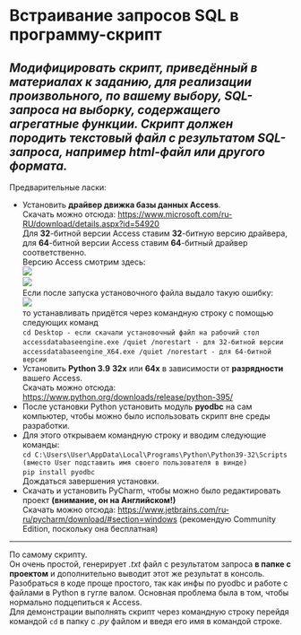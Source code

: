 # Встраивание запросов SQL в программу-скрипт
_Модифицировать скрипт, приведённый в материалах к заданию, для реализации произвольного, по вашему выбору, SQL-запроса на выборку, содержащего агрегатные функции. Скрипт должен породить текстовый файл с результатом SQL-запроса, например html-файл или другого формата._
------------
Предварительные ласки:
* Установить **драйвер движка базы данных Access**. </br>
Скачать можно отсюда: https://www.microsoft.com/ru-RU/download/details.aspx?id=54920</br>
Для **32**-битной версии Access ставим **32**-битную версию драйвера, для **64**-битной версии Access ставим **64**-битный драйвер соответственно.</br>
Версию Access смотрим здесь:</br>
[![](https://sun9-57.userapi.com/impg/sVr0SaxQeJ-DYPu2RPk97Np0GFnYk32jVQsCEg/8tXdQ05h40s.jpg?size=1440x785&quality=96&sign=b5f94eafb7f5a6ca81a7599ba9bf3799&type=album)](https://sun9-57.userapi.com/impg/sVr0SaxQeJ-DYPu2RPk97Np0GFnYk32jVQsCEg/8tXdQ05h40s.jpg?size=1440x785&quality=96&sign=b5f94eafb7f5a6ca81a7599ba9bf3799&type=album)</br>
[![](https://sun9-6.userapi.com/impg/3IdhvzJKtMXC_2khS7dJufAwW6bReQr7pQCEEw/S0ZxvZ2uQek.jpg?size=1271x798&quality=96&sign=8f072a7bf10f91bf119af59150e97639&type=album)](https://sun9-6.userapi.com/impg/3IdhvzJKtMXC_2khS7dJufAwW6bReQr7pQCEEw/S0ZxvZ2uQek.jpg?size=1271x798&quality=96&sign=8f072a7bf10f91bf119af59150e97639&type=album)</br>
Если после запуска установочного файла выдало такую ошибку:</br>
[![](https://sun9-59.userapi.com/impg/ucL9bVT10ayM92hXDA7CUp3bUz5wgbEetk5K3w/xp4Pq89fc8o.jpg?size=502x258&quality=96&sign=50b388852087a326dc8549f8a67513a7&type=album)](https://sun9-59.userapi.com/impg/ucL9bVT10ayM92hXDA7CUp3bUz5wgbEetk5K3w/xp4Pq89fc8o.jpg?size=502x258&quality=96&sign=50b388852087a326dc8549f8a67513a7&type=album)</br>
то устанавливать придётся через командную строку с помощью следующих команд</br>
`cd Desktop - если скачали установочный файл на рабочий стол`</br>
`accessdatabaseengine.exe /quiet /norestart - для 32-битной версии`</br>
`accessdatabaseengine_X64.exe /quiet /norestart - для 64-битной версии`
* Установить **Python 3.9** **32х** или **64х** в зависимости от **разрядности** вашего Access. </br>
Скачать можно отсюда:  https://www.python.org/downloads/release/python-395/
* После установки Python установить модуль **pyodbc** на сам компьютер, чтобы можно было использовать скрипт вне среды разработки.
* Для этого открываем командную строку и вводим следующие команды: </br>
`cd C:\Users\User\AppData\Local\Programs\Python\Python39-32\Scripts (вместо User подставить имя своего пользователя в винде)` </br>
`pip install pyodbc` </br>
Дождаться завершения установки.
* Скачать и установить PyCharm, чтобы можно было редактировать проект **(внимание, он на Английском!)** </br>
Скачать можно отсюда: https://www.jetbrains.com/ru-ru/pycharm/download/#section=windows (рекомендую Community Edition, поскольку она бесплатная)
------------
По самому скрипту. </br>
Он очень простой, генерирует *.txt* файл с результатом запроса **в папке с проектом** и дополнительно выводит этот же результат в консоль. Разобраться в коде проще простого, так как инфы по pyodbc и работе с файлами в Python в гугле валом. Основная проблема была в том, чтобы нормально подцепиться к Access. </br>
Для демонстрации выполнять скрипт через командную строку перейдя командой `cd` в папку с *.py* файлом и введя его имя в командой строке.
